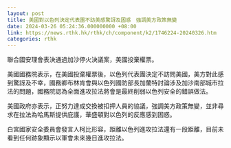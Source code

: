 ```yaml
---
layout: post
title: 美國對以色列決定代表團不訪美感驚訝及困惑　強調美方政策無變
date: 2024-03-26 05:24:36.000000000 +08:00
link: https://news.rthk.hk/rthk/ch/component/k2/1746224-20240326.htm
categories: rthk
---
```


聯合國安理會表決通過加沙停火決議案，美國投棄權票。

美國國務院表示，在美國投棄權票後，以色列代表團決定不訪問美國，美方對此感到驚訝及不幸，國務卿布林肯會與以色列國防部長加蘭特討論涉及加沙南部城市拉法的問題，國務院認為全面進攻拉法將會是最終削弱以色列安全的錯誤做法。

美國政府亦表示，正努力達成交換被扣押人員的協議，強調美方政策無變，並非尋求在拉法為哈馬斯提供庇護，華盛頓對以色列的反應感到困惑。

白宮國家安全委員會發言人柯比形容，距離以色列進攻拉法還有一段距離，目前未看到任何跡象顯示以軍會未來幾日進攻拉法。
